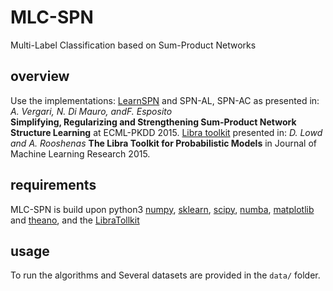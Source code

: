 # MLC-SPN
Multi-Label Classification based on Sum-Product Networks

## overview

Use the implementations:
[LearnSPN](http://homes.cs.washington.edu/~pedrod/papers/mlc13.pdf) and SPN-AL, SPN-AC as presented in:  
	_A. Vergari, N. Di Mauro, andF. Esposito_   
	**Simplifying, Regularizing and Strengthening Sum-Product Network Structure Learning** at ECML-PKDD 2015.
[Libra toolkit](http://libra.cs.uoregon.edu/) presented in:
	_D. Lowd and A. Rooshenas_
	**The Libra Toolkit for Probabilistic Models** in Journal of Machine Learning Research 2015.


## requirements
MLC-SPN is build upon python3 [numpy](http://www.numpy.org/),
[sklearn](http://scikit-learn.org/stable/),
[scipy](http://www.scipy.org/), [numba](http://numba.pydata.org/), [matplotlib](http://matplotlib.org/) and [theano](http://deeplearning.net/software/theano/), and the [LibraTollkit](http://libra.cs.uoregon.edu/doc/manual.pdf)

## usage

To run the algorithms and 
Several datasets are provided in the `data/` folder.
